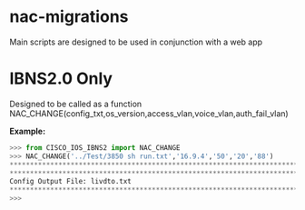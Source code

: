 # nac-migrations

Main scripts are designed to be used in conjunction with a web app

# IBNS2.0 Only

Designed to be called as a function
NAC_CHANGE(config_txt,os_version,access_vlan,voice_vlan,auth_fail_vlan)

**Example:**
```python
>>> from CISCO_IOS_IBNS2 import NAC_CHANGE
>>> NAC_CHANGE('../Test/3850 sh run.txt','16.9.4','50','20','88')
***********************************************************************************************
***********************************************************************************************
Config Output File: livdto.txt
***********************************************************************************************
>>> 
```
